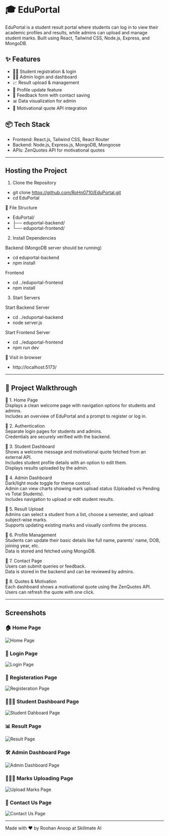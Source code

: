 # 🎓 EduPortal

EduPortal is a student result portal where students can log in to view their academic profiles and results, while admins can upload and manage student marks. Built using React, Tailwind CSS, Node.js, Express, and MongoDB.

## ✨ Features

- 👨‍🎓 Student registration & login
- 🧑‍💼 Admin login and dashboard
- 📈 Result upload & management
- 🎯 Profile update feature
- 💬 Feedback form with contact saving
- 📊 Data visualization for admin
- 🧠 Motivational quote API integration

## 📦 Tech Stack

- Frontend: React.js, Tailwind CSS, React Router
- Backend: Node.js, Express.js, MongoDB, Mongoose
- APIs: ZenQuotes API for motivational quotes

---
## Hosting the Project
1. Clone the Repository
- git clone https://github.com/RoHn0710/EduPortal.git
- cd EduPortal

 📁 File Structure

- EduPortal/
- ├── eduportal-backend/
- └── eduportal-frontend/

2. Install Dependencies

  Backend (MongoDB server should be running)
  - cd eduportal-backend
  - npm install

  Frontend
  - cd ../eduportal-frontend
  - npm install

3. Start Servers

 Start Backend Server
 - cd ../eduportal-backend
 - node server.js

 Start Frontend Server
 - cd ../eduportal-frontend
 - npm run dev

 🚀 Visit in browser
  - http://localhost:5173/

---

## 🧭 Project Walkthrough

🔹 1. Home Page  
Displays a clean welcome page with navigation options for students and admins.  
Includes an overview of EduPortal and a prompt to register or log in.

🔹 2. Authentication  
Separate login pages for students and admins.  
Credentials are securely verified with the backend.

🔹 3. Student Dashboard  
Shows a welcome message and motivational quote fetched from an external API.  
Includes student profile details with an option to edit them.  
Displays results uploaded by the admin.

🔹 4. Admin Dashboard  
Dark/light mode toggle for theme control.  
Admin can view charts showing mark upload status (Uploaded vs Pending vs Total Students).  
Includes navigation to upload or edit student results.

🔹 5. Result Upload  
Admins can select a student from a list, choose a semester, and upload subject-wise marks.  
Supports updating existing marks and visually confirms the process.

🔹 6. Profile Management  
Students can update their basic details like full name, parents' name, DOB, joining year, etc.  
Data is stored and fetched using MongoDB.

🔹 7. Contact Page  
Users can submit queries or feedback.  
Data is stored in the backend and can be reviewed by admins.

🔹 8. Quotes & Motivation  
Each dashboard shows a motivational quote using the ZenQuotes API.  
Users can refresh the quote with one click.

---
## Screenshots

### 🏠 Home Page
![Home Page](./screenshot/Home.png)
### 🔐 Login Page
![Login Page](./screenshot/Login.png)
### 📝 Registeration Page
![Registeration Page](./screenshot/Register.png)
### 👨🏻‍🎓 Student Dashboard Page
![Student Dahboard Page](./screenshot/StudentDash.png)
### 📊 Result Page
![Result Page](./screenshot/Result.png)
### 🛠️ Admin Dashboard Page
![Admin Dashboard Page](./screenshot/AdminDash.png)
### 👩🏻‍💻 Marks Uploading Page
![Upload Marks Page](./screenshot/UploadMarks.png)
### 📧 Contact Us Page
![Contact Us Page](./screenshot/Contactus.png)

---

Made with ❤️ by Roohan Anoop at Skillmate AI